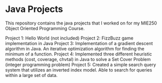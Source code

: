 # Java Projects

This repository contains the java projects that I worked on for my MIE250 Object Oriented Programming Course.

Project 1: Hello World (not included)
Project 2: FizzBuzz game implementation in Java
Project 3: Implementation of a gradient descent algorithm in Java. An iterative optimization algorithm for finding the minimum of a function.
Project 4: Implemented three different heuristic methods (cost, coverage, chvtal) in Java to solve a Set Cover Problem (integer programming problem)
Project 5: Created a simple search query system that utilizes an inverted index model. Able to search for queries within a large set of data.